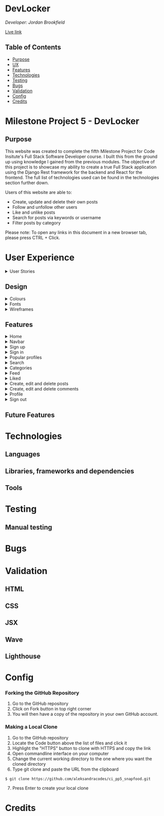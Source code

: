 # DevLocker

<i>Developer: Jordan Brookfield</i>

[Live link](https://devlocker.herokuapp.com/)

## Table of Contents

- [Purpose](#purpose)
- [UX](#user-experience)
- [Features](#features)
- [Technologies](#technologies)
- [Testing](#testing)
- [Bugs](#bugs)
- [Validation](#validation)
- [Config](#config)
- [Credits](#credits)

# Milestone Project 5 - DevLocker

## Purpose

This website was created to complete the fifth Milestone Project for Code Insitute's Full Stack Software Developer course. I built this from the ground up using knowledge I gained from the previous modules. The objective of this project is to showcase my ability to create a true Full Stack application using the Django Rest framework for the backend and React for the frontend. The full list of technologies used can be found in the technologies section further down.

Users of this website are able to:

- Create, update and delete their own posts
- Follow and unfollow other users
- Like and unlike posts
- Search for posts via keywords or username
- Filter posts by category

Please note: To open any links in this document in a new browser tab, please press CTRL + Click.

# User Experience

<details><summary>User Stories</summary>

All of the user stories are shown below. If you would like to inspect them further, please click [this](https://github.com/users/jrdnbrkfld/projects/8/views/1?layout=table).
![User Stories](docs/readme/user-stories.png)

</details>

## Design

<details><summary>Colours</summary>

![Colours](docs/readme/colours.png)

</details>

<details><summary>Fonts</summary></details>

<details><summary>Wireframes</summary></details>

## Features

<details><summary>Home</summary>

The first thing users are greeted to is the Home Page. This is where you will find everything to navigate the website and decide wether or not you would like to take part and create an account.

Desktop view:

![Home page](docs/readme/home-page.png)

Mobile view:

![Home page mobile](docs/readme/home-page-mobile.png)

</details>
<details><summary>Navbar</summary>
Featured at the top of all pages is the navbar, holding the DevLocker logo and the links to the Sign in and Sign up page while logged out.
If the user is logged in they can navigate to the Create, Feed, Liked, Sign out and Profile pages. On smaller screen sizes this turns into a toggler button.

This targets the following user stories:

- [As a user I can view a navbar from every page so that I can navigate easily between pages](https://github.com/jrdnbrkfld/devlocker/issues/1)
- [As a user I can navigate through pages quickly so that I can view content seamlessly without page refresh](https://github.com/jrdnbrkfld/devlocker/issues/2)
- [Authentication - Logged in Status: As a user I can tell if I am logged in or not so that I can log in if I need to](https://github.com/jrdnbrkfld/devlocker/issues/5)
- [Conditional rendering - As a logged out user I can see sign in and sign up options so that I can sign in/sign up](https://github.com/jrdnbrkfld/devlocker/issues/7)

Desktop view:

![Desktop view](docs/readme/navbar.png)

Mobile view:

![Mobile view](docs/readme/navbar-mobile.png)

Toggled view:

![Toggled view](docs/readme/navbar-toggle.png)

</details>
<details><summary>Sign up</summary>
If the visitor likes the website, they are able to register an account. This enables the user to be able to create posts, like posts and comment on posts.</details>
<details><summary>Sign in</summary>
When the user returns to the website, or come here after they have signed up they are able to log back in with no problems.</details>
<details><summary>Popular profiles</summary>
While viewing the website users are able to view other accounts that are popular, enabling them to decide if they would like to follow for more content.</details>
<details><summary>Search</summary>
Users are able to search via keywords or by username to give them the ability to specifically view posts related to their interests.</details>
<details><summary>Categories</summary>
Users are able to filter posts by their category that was chosen when the post was created.</details>
<details><summary>Feed</summary>
When the user visits this page they will be greeted with posts from the accounts that they have followed, tailoring their experience.</details>
<details><summary>Liked</summary>
When the user visits this page they can view the posts that they have liked, enabling them to keep posts that they enjoy or would find useful</details>
<details><summary>Create, edit and delete posts</summary>
Users are able to create their own posts including an image, title, content and category. If changes need to be made they also have the ability to edit all fields for the post. Deletion is also enabled.</details>
<details><summary>Create, edit and delete comments</summary>
Users are able to create their own comments on posts. If changes need to be made they also have the ability to edit the comment, or delete it.</details>
<details><summary>Profile</summary>
When users visit this section they can view their personal statistics:

- How many posts they have created
- How many followers they have
- How many people they follow
- A small bio section where users can enter a quick description of themselves.

Clicking the 3 dots creates a dropdown menu with the options to:

- Edit profile
- Change username
- Change password</details>
<details><summary>Sign out</summary>
Lorem ipsum dolor sit amet, consectetur adipiscing elit. Pellentesque rhoncus ligula ut euismod pellentesque. Nulla arcu lorem, congue id mollis luctus, accumsan eu tellus. Quisque lacinia condimentum ipsum, a sollicitudin eros molestie ut. In metus ante, eleifend tempus orci sit amet, viverra euismod ante.</details>

## Future Features

# Technologies

## Languages

## Libraries, frameworks and dependencies

## Tools

# Testing

## Manual testing

# Bugs

# Validation

## HTML

## CSS

## JSX

## Wave

## Lighthouse

# Config

### Forking the GitHub Repository

1. Go to the GitHub repository
2. Click on Fork button in top right corner
3. You will then have a copy of the repository in your own GitHub account.

### Making a Local Clone

1. Go to the GitHub repository
2. Locate the Code button above the list of files and click it
3. Highlight the "HTTPS" button to clone with HTTPS and copy the link
4. Open commandline interface on your computer
5. Change the current working directory to the one where you want the cloned directory
6. Type git clone and paste the URL from the clipboard

```
$ git clone https://github.com/aleksandracodes/ci_pp5_snapfood.git
```

7. Press Enter to create your local clone

# Credits
